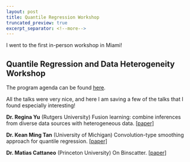 ```yaml
---
layout: post
title: Quantile Regression Workshop
truncated_preview: true
excerpt_separator: <!--more-->
---
```


<div class="message">
  I went to the first in-person workshop in Miami!
</div>

## Quantile Regression and Data Heterogeneity Workshop

The program agenda can be found [here](https://herbert.miami.edu/_assets/pdfs/faculty-research/business-conferences/quantile-regression-and-data-heterogeneity-workshop/workshop_program_updated.pdf).

All the talks were very nice, and here I am saving a few of the talks that I found especially interesting!

**Dr. Regina Yu** (Rutgers University) Fusion learning: combine inferences from diverse data sources with heterogeneous data. [[paper]](https://arxiv.org/abs/2011.07047)

**Dr. Kean Ming Tan** (University of Michigan) Convolution-type smoothing approach for quantile regression. [[paper]](http://www.keanmingtan.com/uploads/8/1/6/7/81678836/sqr_main.pdf)

**Dr. Matias Cattaneo** (Princeton University) On Binscatter. [[paper]](https://papers.ssrn.com/sol3/papers.cfm?abstract_id=3344739)
